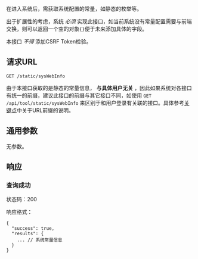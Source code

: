 在进入系统后，需获取系统配置的常量，如静态的枚举等。

出于扩展性的考虑，系统 *必须* 实现此接口，如当前系统没有常量配置需要与前端交换，则可以返回一个空的对象`{}`便于未来添加具体的字段。

本接口 *不得* 添加CSRF Token检验。

## 请求URL
```
GET /static/sysWebInfo
```
由于本接口获取的是静态的常量信息， **与具体用户无关** ，因此如果系统对各接口有统一的前缀，建议此接口的前缀与其它接口不同，如使用 `GET /api/tool/static/sysWebInfo` 来区别于和用户登录有关联的接口。具体参考[关键点]()中关于URL前缀的说明。

## 通用参数

无参数。

## 响应

### 查询成功

状态码：200

响应格式：
```
{
  "success": true,
  "results": {
    ... // 系统常量信息
  }
}
```